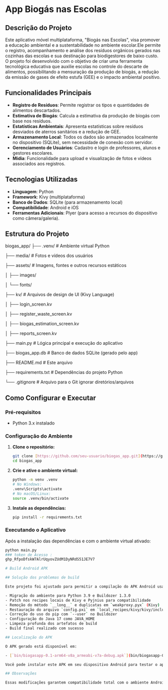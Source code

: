 # App Biogás nas Escolas

## Descrição do Projeto
Este aplicativo móvel multiplataforma, "Biogás nas Escolas", visa promover a educação ambiental e a sustentabilidade no ambiente escolar.Ele permite o registro, acompanhamento e análise dos resíduos orgânicos gerados nas cozinhas das escolas e sua destinação para biodigestores de baixo custo. O projeto foi desenvolvido com o objetivo de criar uma ferramenta tecnológica educativa que auxilie escolas no controle do descarte de alimentos, possibilitando a mensuração da produção de biogás, a redução da emissão de gases de efeito estufa (GEE) e o impacto ambiental positivo.

## Funcionalidades Principais
* **Registro de Resíduos**: Permite registrar os tipos e quantidades de alimentos descartados.
* **Estimativa de Biogás**: Calcula a estimativa da produção de biogás com base nos resíduos.
* **Estatísticas Ambientais**: Apresenta estatísticas sobre resíduos desviados de aterros sanitários e a redução de GEE.
* **Armazenamento Local**: Todos os dados são armazenados localmente no dispositivo (SQLite), sem necessidade de conexão com servidor.
* **Gerenciamento de Usuários**: Cadastro e login de professores, alunos e gestores escolares.
* **Mídia**: Funcionalidade para upload e visualização de fotos e vídeos associados aos registros.

## Tecnologias Utilizadas
* **Linguagem**: Python 
* **Framework**: Kivy (multiplataforma) 
* **Banco de Dados**: SQLite (para armazenamento local) 
* **Compatibilidade**: Android e iOS 
* **Ferramentas Adicionais**: Plyer (para acesso a recursos do dispositivo como câmera/galeria).

## Estrutura do Projeto
biogas_app/
├── .venv/                  # Ambiente virtual Python

├── media/                  # Fotos e vídeos dos usuários

├── assets/  # Imagens, fontes e outros recursos estáticos

│   ├── images/

│   └── fonts/

├── kv/                     # Arquivos de design de UI (Kivy Language)

│   ├── login_screen.kv

│   ├── register_waste_screen.kv

│   ├── biogas_estimation_screen.kv

│   ├── reports_screen.kv

├── main.py                 # Lógica principal e execução do aplicativo

├── biogas_app.db           # Banco de dados SQLite (gerado pelo app)

├── README.md               # Este arquivo

├── requirements.txt        # Dependências do projeto Python

└── .gitignore              # Arquivo para o Git ignorar diretórios/arquivos

## Como Configurar e Executar

### Pré-requisitos
* Python 3.x instalado

### Configuração do Ambiente
1.  **Clone o repositório:**
    ```bash
    git clone [https://github.com/seu-usuario/biogas_app.git](https://github.com/seu-usuario/biogas_app.git)
    cd biogas_app
    ```
2.  **Crie e ative o ambiente virtual:**
    ```bash
    python -m venv .venv
    # No Windows:
    .venv\Scripts\activate
    # No macOS/Linux:
    source .venv/bin/activate
    ```
3.  **Instale as dependências:**
    ```bash
    pip install -r requirements.txt
    ```

### Executando o Aplicativo
Após a instalação das dependências e com o ambiente virtual ativado:
```bash
python main.py
### token de Acesso :
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

# Build Android APK

## Solução dos problemas de build

Este projeto foi ajustado para permitir a compilação do APK Android usando Buildozer, Kivy e Python 3.9. Foram realizadas as seguintes modificações para solucionar incompatibilidades e erros:

- Migração do ambiente para Python 3.9 e Buildozer 1.3.0
- Patch nos recipes locais de Kivy e Pyjnius para compatibilidade
- Remoção do método `__long__` e duplicatas em `weakproxy.pyx` (Kivy)
- Restauração do arquivo `config.pxi` em `local_recipes/kivy/kivy/include/`
- Correção do uso do pip com `--user` no Buildozer
- Configuração do Java 17 como JAVA_HOME
- Limpeza profunda dos artefatos de build
- Build final realizado com sucesso

## Localização do APK

O APK gerado está disponível em:

- [`bin/biogasapp-0.1-arm64-v8a_armeabi-v7a-debug.apk`](bin/biogasapp-0.1-arm64-v8a_armeabi-v7a-debug.apk)

Você pode instalar este APK em seu dispositivo Android para testar o aplicativo.

## Observações

Essas modificações garantem compatibilidade total com o ambiente Android e resolvem os erros de build relacionados a versões de Python, Java e dependências nativas.

